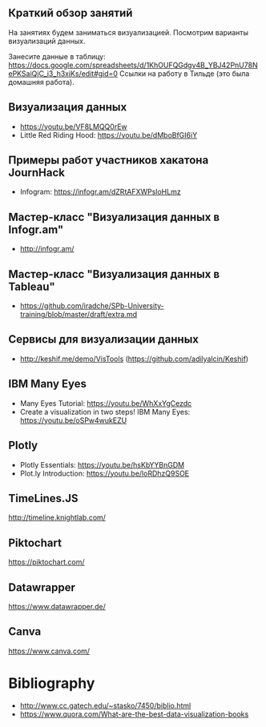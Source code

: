 ## Краткий обзор занятий
На занятиях будем заниматься визуализацией. Посмотрим варианты визуализаций данных.    
    
Занесите данные в таблицу: https://docs.google.com/spreadsheets/d/1KhOUFQGdgv4B_YBJ42PnU78NePKSaiQjC_i3_h3xjKs/edit#gid=0
Ссылки на работу в Тильде (это была домашняя работа).

## Визуализация данных 
* https://youtu.be/VF8LMQQ0rEw
* Little Red Riding Hood: https://youtu.be/dMboBfGI6iY   

## Примеры работ участников хакатона JournHack
* Infogram: https://infogr.am/dZRtAFXWPsloHLmz

## Мастер-класс "Визуализация данных в Infogr.am"    
* http://infogr.am/      
    
## Мастер-класс "Визуализация данных в Tableau"
* https://github.com/iradche/SPb-University-training/blob/master/draft/extra.md  

## Сервисы для визуализации данных
* http://keshif.me/demo/VisTools (https://github.com/adilyalcin/Keshif)     

## IBM Many Eyes
* Many Eyes Tutorial: https://youtu.be/WhXxYgCezdc
* Create a visualization in two steps! IBM Many Eyes: https://youtu.be/oSPw4wukEZU

## Plotly
* Plotly Essentials: https://youtu.be/hsKbYYBnGDM
* Plot.ly Introduction: https://youtu.be/loRDhzQ9SOE

## TimeLines.JS
http://timeline.knightlab.com/     

## Piktochart
https://piktochart.com/     

## Datawrapper
https://www.datawrapper.de/     

## Canva
https://www.canva.com/      


# Bibliography
* http://www.cc.gatech.edu/~stasko/7450/biblio.html
* https://www.quora.com/What-are-the-best-data-visualization-books
